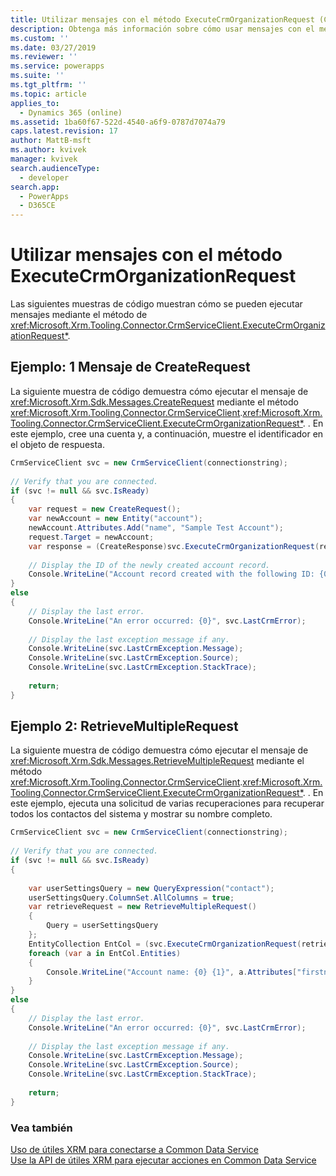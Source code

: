 ```yaml
---
title: Utilizar mensajes con el método ExecuteCrmOrganizationRequest (Common Data Service)| Microsoft Docs
description: Obtenga más información sobre cómo usar mensajes con el método ExecuteCrmOrganizationRequest. Los ejemplos muestran cómo ejecutar los mensajes CreateRequest y RetrieveMultipleRequest mediante el método CrmServiceClient.String).
ms.custom: ''
ms.date: 03/27/2019
ms.reviewer: ''
ms.service: powerapps
ms.suite: ''
ms.tgt_pltfrm: ''
ms.topic: article
applies_to:
  - Dynamics 365 (online)
ms.assetid: 1ba60f67-522d-4540-a6f9-0787d7074a79
caps.latest.revision: 17
author: MattB-msft
ms.author: kvivek
manager: kvivek
search.audienceType:
  - developer
search.app:
  - PowerApps
  - D365CE
---
```

# <a name="use-messages-with-the-executecrmorganizationrequest-method"></a>Utilizar mensajes con el método ExecuteCrmOrganizationRequest
  
Las siguientes muestras de código muestran cómo se pueden ejecutar mensajes mediante el método de <xref:Microsoft.Xrm.Tooling.Connector.CrmServiceClient.ExecuteCrmOrganizationRequest*>.  
  
## <a name="example-1-createrequest-message"></a>Ejemplo: 1 Mensaje de CreateRequest  

 La siguiente muestra de código demuestra cómo ejecutar el mensaje de <xref:Microsoft.Xrm.Sdk.Messages.CreateRequest> mediante el método <xref:Microsoft.Xrm.Tooling.Connector.CrmServiceClient>.<xref:Microsoft.Xrm.Tooling.Connector.CrmServiceClient.ExecuteCrmOrganizationRequest*>. . En este ejemplo, cree una cuenta y, a continuación, muestre el identificador en el objeto de respuesta.  
  
```csharp 
CrmServiceClient svc = new CrmServiceClient(connectionstring);  
  
// Verify that you are connected.  
if (svc != null && svc.IsReady)  
{  
    var request = new CreateRequest();  
    var newAccount = new Entity("account");  
    newAccount.Attributes.Add("name", "Sample Test Account");  
    request.Target = newAccount;  
    var response = (CreateResponse)svc.ExecuteCrmOrganizationRequest(request);  
  
    // Display the ID of the newly created account record.  
    Console.WriteLine("Account record created with the following ID: {0}", response.id.ToString());  
}  
else  
{  
    // Display the last error.  
    Console.WriteLine("An error occurred: {0}", svc.LastCrmError);  
  
    // Display the last exception message if any.  
    Console.WriteLine(svc.LastCrmException.Message);  
    Console.WriteLine(svc.LastCrmException.Source);  
    Console.WriteLine(svc.LastCrmException.StackTrace);  
  
    return;  
}  
```  
  
## <a name="example-2-retrievemultiplerequest"></a>Ejemplo 2: RetrieveMultipleRequest  

 La siguiente muestra de código demuestra cómo ejecutar el mensaje de <xref:Microsoft.Xrm.Sdk.Messages.RetrieveMultipleRequest> mediante el método <xref:Microsoft.Xrm.Tooling.Connector.CrmServiceClient>.<xref:Microsoft.Xrm.Tooling.Connector.CrmServiceClient.ExecuteCrmOrganizationRequest*>. . En este ejemplo, ejecuta una solicitud de varias recuperaciones para recuperar todos los contactos del sistema y mostrar su nombre completo.  
  
```csharp  
CrmServiceClient svc = new CrmServiceClient(connectionstring);  
  
// Verify that you are connected.  
if (svc != null && svc.IsReady)  
{  
  
    var userSettingsQuery = new QueryExpression("contact");  
    userSettingsQuery.ColumnSet.AllColumns = true;  
    var retrieveRequest = new RetrieveMultipleRequest()  
    {  
        Query = userSettingsQuery  
    };  
    EntityCollection EntCol = (svc.ExecuteCrmOrganizationRequest(retrieveRequest) as RetrieveMultipleResponse).EntityCollection;  
    foreach (var a in EntCol.Entities)  
    {  
        Console.WriteLine("Account name: {0} {1}", a.Attributes["firstname"], a.Attributes["lastname"]);  
    }  
}  
else  
{  
    // Display the last error.  
    Console.WriteLine("An error occurred: {0}", svc.LastCrmError);  
  
    // Display the last exception message if any.  
    Console.WriteLine(svc.LastCrmException.Message);  
    Console.WriteLine(svc.LastCrmException.Source);  
    Console.WriteLine(svc.LastCrmException.StackTrace);  
  
    return;  
}  
```  
  
### <a name="see-also"></a>Vea también  

[Uso de útiles XRM para conectarse a Common Data Service](use-crmserviceclient-constructors-connect.md)<br />
[Use la API de útiles XRM para ejecutar acciones en Common Data Service](use-xrm-tooling-execute-actions.md)
